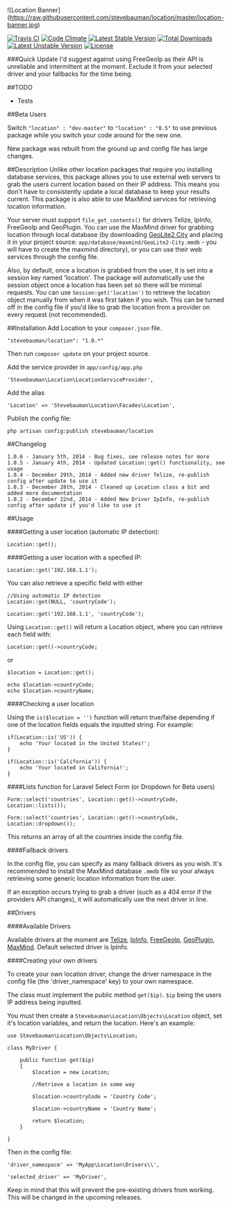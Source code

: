 ![Location Banner]
(https://raw.githubusercontent.com/stevebauman/location/master/location-banner.jpg)

[![Travis CI](https://travis-ci.org/stevebauman/location.svg?branch=master)](https://travis-ci.org/stevebauman/location)
[![Code Climate](https://codeclimate.com/github/stevebauman/location/badges/gpa.svg)](https://codeclimate.com/github/stevebauman/location)
[![Latest Stable Version](https://poser.pugx.org/stevebauman/location/v/stable.svg)](https://packagist.org/packages/stevebauman/location) 
[![Total Downloads](https://poser.pugx.org/stevebauman/location/downloads.svg)](https://packagist.org/packages/stevebauman/location) 
[![Latest Unstable Version](https://poser.pugx.org/stevebauman/location/v/unstable.svg)](https://packagist.org/packages/stevebauman/location) 
[![License](https://poser.pugx.org/stevebauman/location/license.svg)](https://packagist.org/packages/stevebauman/location)

###Quick Update
I'd suggest against using FreeGeoIp as their API is unreliable and intermittent at the moment. Exclude it from your selected driver and your fallbacks for the time being.

##TODO

- Tests

##Beta Users

Switch `"location" : "dev-master"` to `"location" : "0.5"` to use previous
package while you switch your code around for the new one.

New package was rebuilt from the ground up and config file has large changes.

##Description
Unlike other location packages that require you installing database services, this package allows you to use external web servers to grab the users current location based on their IP address.
This means you don't have to consistently update a local database to keep your results current. This package is also able to use MaxMind services for retrieving location information.

Your server must support `file_get_contents()` for drivers Telize, IpInfo, FreeGeoIp and GeoPlugin. You can use the MaxMind driver for grabbing location through local database (by downloading <a href="http://dev.maxmind.com/geoip/geoip2/geolite2/#Downloads">GeoLite2 City</a> and placing it in your project source: `app/database/maxmind/GeoLite2-City.mmdb` - you will have to create the maxmind directory), or you can use their web services through the config file.

Also, by default, once a location is grabbed from the user, it is set into a session key named 'location'. The package will automatically
use the session object once a location has been set so there will be minimal requests. You can use `Session:get('location')` to retrieve the location object manually from when it was first taken if you wish.
This can be turned off in the config file if you'd like to grab the location from a provider on every request (not recommended).

##Installation
Add Location to your `composer.json` file.

	"stevebauman/location": "1.0.*"

Then run `composer update` on your project source.

Add the service provider in `app/config/app.php`

	'Stevebauman\Location\LocationServiceProvider',
	
Add the alias

	'Location' => 'Stevebauman\Location\Facades\Location',

Publish the config file:

	php artisan config:publish stevebauman/location


##Changelog
    
    1.0.6 - January 5th, 2014 - Bug fixes, see release notes for more
    1.0.5 - January 4th, 2014 - Updated Location::get() functionality, see usage
    1.0.4 - December 29th, 2014 - Added new driver Telize, re-publish config after update to use it
    1.0.3 - December 28th, 2014 - Cleaned up Location class a bit and added more documentation
    1.0.2 - December 22nd, 2014 - Added New Driver IpInfo, re-publish config after update if you'd like to use it

##Usage

####Getting a user location (automatic IP detection):

    Location::get();

####Getting a user location with a specfied IP:

    Location::get('192.168.1.1');
    
You can also retrieve a specific field with either
    
    //Using automatic IP detection
    Location::get(NULL, 'countryCode');
    
    Location::get('192.168.1.1', 'countryCode');

Using `Location::get()` will return a Location object, where you can retrieve each field with:

    Location::get()->countryCode;

or

    $location = Location::get();
    
    echo $location->countryCode;
    echo $location->countryName;

####Checking a user location

Using the `is($location = '')` function will return true/false depending if
one of the location fields equals the inputted string. For example:

    if(Location::is('US')) {
        echo 'Your located in the United States!';
    }

    if(Location::is('California')) {
        echo 'Your located in California!';
    }

####Lists function for Laravel Select Form (or Dropdown for Beta users)
    
    Form::select('countries', Location::get()->countryCode, Location::lists());
    
    Form::select('countries', Location::get()->countryCode, Location::dropdown());

This returns an array of all the countries inside the config file.

####Fallback drivers

In the config file, you can specify as many fallback drivers as you wish. It's recommended to install
the MaxMind database `.mmdb` file so your always retrieving some generic location information from the user.

If an exception occurs trying to grab a driver (such as a 404 error if the providers API changes), it will automatically
use the next driver in line.

##Drivers

####Available Drivers

Available drivers at the moment are [Telize](http://www.telize.com/), [IpInfo](https://ipinfo.io/), [FreeGeoIp](https://freegeoip.net/), [GeoPlugin](http://www.geoplugin.com/), [MaxMind](https://www.maxmind.com/en/home). Default selected driver is IpInfo.

####Creating your own drivers

To create your own location driver, change the driver namespace in the config file (the 'driver_namespace' key) to your own namespace.

The class must implement the public method `get($ip)`. `$ip` being the users IP address being inputted.

You must then create a `Stevebauman\Location\Objects\Location` object, set it's location variables, and return the location. Here's an example:
    
    use Stevebauman\Location\Objects\Location;

    class MyDriver {
        
        public function get($ip)
        {
            $location = new Location;

            //Retrieve a location in some way
            
            $location->countryCode = 'Country Code';

            $location->countryName = 'Country Name';
            
            return $location;
        }

    }

Then in the config file:

    'driver_namespace' => 'MyApp\Location\Drivers\\',

    'selected_driver' => 'MyDriver',

Keep in mind that this will prevent the pre-existing drivers from working. This will be changed in the upcoming releases.